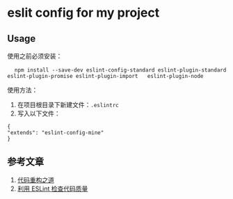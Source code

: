 #  eslit config for my project
## Usage
<p>使用之前必须安装：</p>
<pre>
  <code>npm install --save-dev eslint-config-standard eslint-plugin-standard eslint-plugin-promise eslint-plugin-import   eslint-plugin-node</code></pre>
<p></p>
<p>使用方法：</p>
<ol>
<li>在项目根目录下新建文件：<code>.eslintrc</code></li>
<li>写入以下文件：</li>
</ol>
<pre>
<code>{</code>
<code>"extends": "eslint-config-mine"</code>
<code>}</code>
</pre>


## 参考文章
<ol>
  <li>
    <a href="https://mp.weixin.qq.com/s/vn5BH51CK9F1EDq7gIDODQ">代码重构之道</a>
  </li>
  <li>
    <a href="http://morning.work/page/maintainable-nodejs/getting-started-with-eslint.html">利用 ESLint 检查代码质量</a>
  </li>
</ol>

